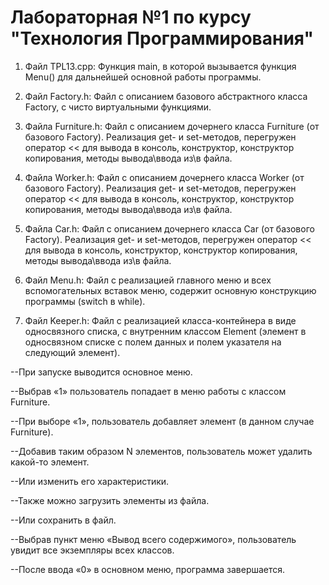 # Лабораторная №1 по курсу "Технология Программирования"

1)	Файл TPL13.cpp:
Функция main, в которой вызывается функция Menu() для дальнейшей основной работы программы.

2)	Файл Factory.h:
Файл с описанием базового абстрактного класса Factory, с чисто виртуальными функциями.

3)	Файла Furniture.h:
Файл с описанием дочернего класса Furniture (от базового Factory). Реализация get- и set-методов, перегружен оператор << для вывода в консоль, конструктор, конструктор копирования, методы вывода\ввода из\в файла.  

4)	Файла Worker.h:
Файл с описанием дочернего класса Worker (от базового Factory). Реализация get- и set-методов, перегружен оператор << для вывода в консоль, конструктор, конструктор копирования, методы вывода\ввода из\в файла.  

5)	Файла Car.h:
Файл с описанием дочернего класса Car (от базового Factory). Реализация get- и set-методов, перегружен оператор << для вывода в консоль, конструктор, конструктор копирования, методы вывода\ввода из\в файла.  

6)	Файл Menu.h:
Файл с реализацией главного меню и всех вспомогательных вставок меню, содержит основную конструкцию программы (switch в while).

7)	Файл Keeper.h:
Файл с реализацией класса-контейнера в виде односвязного списка, с внутренним классом Element (элемент в односвязном списке с полем данных и полем указателя на следующий элемент).


--При запуске выводится основное меню.

--Выбрав «1» пользователь попадает в меню работы с классом Furniture.

--При выборе «1», пользователь добавляет элемент (в данном случае Furniture).

--Добавив таким образом N элементов, пользователь может удалить какой-то элемент.

--Или изменить его характеристики.

--Также можно загрузить элементы из файла.

--Или сохранить в файл.

--Выбрав пункт меню «Вывод всего содержимого», пользователь увидит все экземпляры всех классов.

--После ввода «0» в основном меню, программа завершается.

